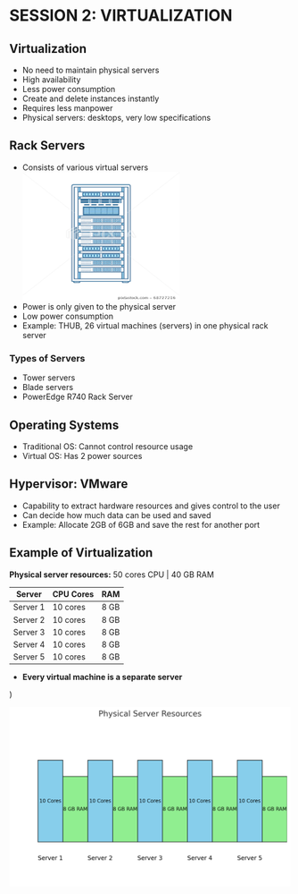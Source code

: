 # SESSION 2: VIRTUALIZATION

## Virtualization

- No need to maintain physical servers
- High availability
- Less power consumption
- Create and delete instances instantly
- Requires less manpower
- Physical servers: desktops, very low specifications

## Rack Servers

- Consists of various virtual servers                                                                     ![Virtualization Example](https://raw.githubusercontent.com/karthikeya03/Drive-Ready/main/SESSION.2.1.png)
- Power is only given to the physical server
- Low power consumption
- Example: THUB, 26 virtual machines (servers) in one physical rack server



### Types of Servers

- Tower servers
- Blade servers
- PowerEdge R740 Rack Server

## Operating Systems

- Traditional OS: Cannot control resource usage
- Virtual OS: Has 2 power sources

## Hypervisor: VMware

- Capability to extract hardware resources and gives control to the user
- Can decide how much data can be used and saved
- Example: Allocate 2GB of 6GB and save the rest for another port

## Example of Virtualization

**Physical server resources:** 50 cores CPU | 40 GB RAM

| Server   | CPU Cores | RAM  |
| -------- | --------- | ---- |
| Server 1 | 10 cores  | 8 GB |
| Server 2 | 10 cores  | 8 GB |
| Server 3 | 10 cores  | 8 GB |
| Server 4 | 10 cores  | 8 GB |
| Server 5 | 10 cores  | 8 GB |

- **Every virtual machine is a separate server**

)

![Virtualization Example](https://raw.githubusercontent.com/karthikeya03/Drive-Ready/main/SESSION.2.2.png)